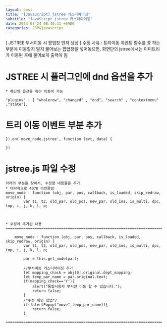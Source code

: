 ```yaml
---
layout: post
title: "[JavaScript] jstree 커스터마이징"
subtitle: "JavaScript jstree 커스터마이징"
date: 2023-03-24 08:40:31 +0900
categories: JSP&javascript
---
```

[ JSTREE 부서이동 시 팝업창 먼저 생성 ]
	수정 사유 : 
		트리이동 이벤트 함수를 콜 하는 부분에 이동할지 말지 물어보는 팝업창을 넣어놓으면,
		화면단의 jstree에서는 이미트리가 이동된 후에 물어보게 출력이 됨


# JSTREE 시 플러그인에 dnd 옵션을 추가
	* 하단의 옵션을 줘야 이동이 가능
	
	"plugins" : [ "wholerow", "changed" , "dnd", "search" , "contextmenu" ,"state"],



# 트리 이동 이벤트 부분 추가

	
	}).on('move_node.jstree', function (evt, data) {

	})



# jstree.js 파일 수정


	아래의 부분을 찾아서, 수정할 내용들을 추가
	* 대략적으로 4070 라인쯤임
	move_node : function (obj, par, pos, callback, is_loaded, skip_redraw, origin) {
			var t1, t2, old_par, old_pos, new_par, old_ins, is_multi, dpc, tmp, i, j, k, l, p;



	* 수정에 추가된 내용
	=====================================================================================================================================================

		move_node : function (obj, par, pos, callback, is_loaded, skip_redraw, origin) {
			var t1, t2, old_par, old_pos, new_par, old_ins, is_multi, dpc, tmp, i, j, k, l, p;

			par = this.get_node(par);

			//부서이동 커스터마이징 추가
			let mapping_chack = obj[0].original.dept_mapping;
			let temp_par_name = par.original.text;
			if(mapping_chack=='Y'){
				alert("통합사용자 부서만 이동 할 수 있습니다.");
				return false;
			}
			/*수정 확인 팝업*/
			if(!alertPopup("move",temp_par_name)){
				return false;
			}

	=====================================================================================================================================================                                                                                                                                                                                                                                                                                                                                                                                                                                                                                                                                                                                                                                                                                                                                                                                                                                                                                                                                                                                                                                                                                                                                                                                                                                                                                                                                                                                                        
